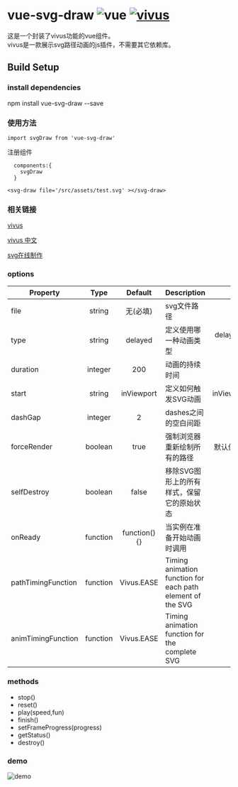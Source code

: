 # vue-svg-draw ![vue](https://img.shields.io/badge/vue-2.*-brightgreen.svg)  [![vivus](https://img.shields.io/badge/dependencies-vivus-yellowgreen.svg)](http://maxwellito.github.io/vivus/)
 这是一个封装了vivus功能的vue组件。  
 vivus是一款展示svg路径动画的js插件，不需要其它依赖库。

## Build Setup

### install dependencies
npm install vue-svg-draw --save

### 使用方法 
` import svgDraw from 'vue-svg-draw' `

注册组件

```
  components:{
    svgDraw
  }

```
` <svg-draw file='/src/assets/test.svg' ></svg-draw> ` 

### 相关链接
[vivus](http://maxwellito.github.io/vivus/) 

[vivus 中文](http://www.jq22.com/jquery-info9266)

[svg在线制作](http://editor.method.ac/)
### options 
| Property | Type | Default | Description | Value |
| --------------------| :----------------: | :-------------:| ----------------------------------------------------- | :------------------------------------------------------: |
| file | string | 无(必填) | svg文件路径 | 绝对路径 |
| type | string | delayed | 定义使用哪一种动画类型 | delayed, async, oneByOne 或 script |
| duration | integer | 200 | 动画的持续时间 |  |
| start | string | inViewport | 定义如何触发SVG动画 | inViewport,manual,autostart |
| dashGap | integer | 2 |  dashes之间的空白间距  | 默认值为2 |
| forceRender | boolean | true | 强制浏览器重新绘制所有的路径 | 默认值为true，只在IE中有效 |
| selfDestroy | boolean | false | 移除SVG图形上的所有样式，保留它的原始状态 | 暂未使用 |
| onReady | function | function(){} | 当实例在准备开始动画时调用 | |
| pathTimingFunction | function | Vivus.EASE | Timing animation function for each path element of the SVG| 暂未使用 |
| animTimingFunction | function | Vivus.EASE | Timing animation function for the complete SVG | 暂未使用 |



### methods
- stop()  
- reset()  
- play(speed,fun) 
- finish()  
- setFrameProgress(progress) 
- getStatus() 
- destroy() 

### demo
![demo](https://github.com/NBSeven/vue-svg-draw/blob/master/svg-draw.gif)
